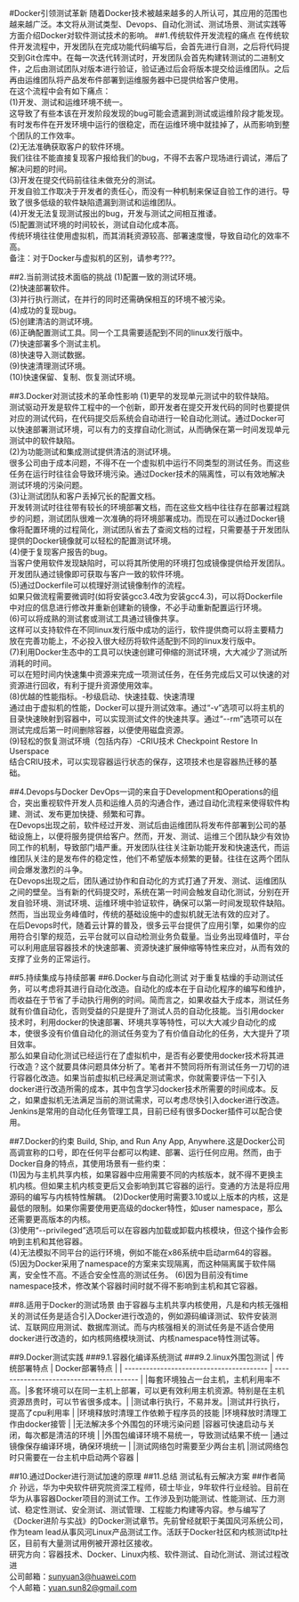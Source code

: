 #Docker引领测试革新
随着Docker技术被越来越多的人所认可，其应用的范围也越来越广泛。本文将从测试类型、Devops、自动化测试、测试场景、测试实践等方面介绍Docker对软件测试技术的影响。
##1.传统软件开发流程的痛点
在传统软件开发流程中，开发团队在完成功能代码编写后，会首先进行自测，之后将代码提交到Git仓库中。在每一次迭代转测试时，开发团队会首先构建转测试的二进制文件，之后由测试团队对版本进行验证，验证通过后会将版本提交给运维团队。之后再由运维团队将产品发布件部署到运维服务器中已提供给客户使用。<br>
在这个流程中会有如下痛点：<br>
(1)开发、测试和运维环境不统一。<br>
这导致了有些本该在开发阶段发现的bug可能会遗漏到测试或运维阶段才能发现。有时发布件在开发环境中运行的很稳定，而在运维环境中就挂掉了，从而影响到整个团队的工作效率。<br>
(2)无法准确获取客户的软件环境。<br>
我们往往不能直接复现客户报给我们的bug，不得不去客户现场进行调试，滞后了解决问题的时间。<br>
(3)开发在提交代码前往往未做充分的测试。<br>
开发自验工作取决于开发者的责任心，而没有一种机制来保证自验工作的进行。导致了很多低级的软件缺陷遗漏到测试和运维团队。<br>
(4)开发无法复现测试报出的bug，开发与测试之间相互推诿。<br>
(5)配置测试环境的时间较长，测试自动化成本高。<br>
传统环境往往使用虚拟机，而其消耗资源较高、部署速度慢，导致自动化的效率不高。<br>
备注：对于Docker与虚拟机的区别，请参考???。

##2.当前测试技术面临的挑战
(1)配置一致的测试环境。<br>
(2)快速部署软件。<br>
(3)并行执行测试，在并行的同时还需确保相互的环境不被污染。<br>
(4)成功的复现bug。<br>
(5)创建清洁的测试环境。<br>
(6)正确配置测试工具。同一个工具需要适配到不同的linux发行版中。<br>
(7)快速部署多个测试主机。<br>
(8)快速导入测试数据。<br>
(9)快速清理测试环境。<br>
(10)快速保留、复制、恢复测试环境。<br>

##3.Docker对测试技术的革命性影响
(1)更早的发现单元测试中的软件缺陷。<br>
测试驱动开发是软件工程中的一个创新，即开发者在提交开发代码的同时也要提供对应的测试代码，在代码提交后系统会自动进行一轮自动化测试。通过Docker可以快速部署测试环境，可以有力的支撑自动化测试，从而确保在第一时间发现单元测试中的软件缺陷。<br>
(2)为功能测试和集成测试提供清洁的测试环境。<br>
很多公司由于成本问题，不得不在一个虚拟机中运行不同类型的测试任务。而这些任务在运行时往往会导致环境污染。通过Docker技术的隔离性，可以有效地解决测试环境的污染问题。<br>
(3)让测试团队和客户丢掉冗长的配置文档。<br>
开发转测试时往往带有较长的环境部署文档，而在这些文档中往往存在部署过程跳步的问题，测试团队很难一次准确的将环境部署成功。而现在可以通过Docker镜像将配置环境的过程简化，测试团队省去了查阅文档的过程，只需要基于开发团队提供的Docker镜像就可以轻松的配置测试环境。<br>
(4)便于复现客户报告的bug。<br>
当客户使用软件发现缺陷时，可以将其所使用的环境打包成镜像提供给开发团队。开发团队通过镜像即可获取与客户一致的软件环境。<br>
(5)通过Dockerfile可以梳理好测试镜像制作的流程。<br>
如果只做流程需要微调时(如将安装gcc3.4改为安装gcc4.3)，可以将Dockerfile中对应的信息进行修改并重新创建新的镜像，不必手动重新配置运行环境。<br>
(6)可以将成熟的测试套或测试工具通过镜像共享。<br>
这样可以支持软件在不同linux发行版中成功的运行，软件提供商可以将主要精力放在完善功能上，不必投入很大经历将软件适配到不同的linux发行版中。<br>
(7)利用Docker生态中的工具可以快速创建可伸缩的测试环境，大大减少了测试所消耗的时间。<br>
可以在短时间内快速集中资源来完成一项测试任务，在任务完成后又可以快速的对资源进行回收，有利于提升资源使用效率。<br>
(8)优越的性能指标。-秒级启动、快速挂载、快速清理<br>
通过由于虚拟机的性能，Docker可以提升测试效率。通过“-v”选项可以将主机的目录快速映射到容器中，可以实现测试文件的快速共享。通过“--rm”选项可以在测试完成后第一时间删除容器，以便使用磁盘资源。<br>
(9)轻松的恢复测试环境（包括内存）-CRIU技术 Checkpoint Restore In Userspace<br>
结合CRIU技术，可以实现容器运行状态的保存，这项技术也是容器热迁移的基础。<br>

##4.Devops与Docker
DevOps一词的来自于Development和Operations的组合，突出重视软件开发人员和运维人员的沟通合作，通过自动化流程来使得软件构建、测试、发布更加快捷、频繁和可靠。<br>
在Devops出现之前，软件经过开发、测试后由运维团队将发布件部署到公司的基础设施上，以便将服务提供给客户。然而，开发、测试、运维三个团队缺少有效协同工作的机制，导致部门墙严重。开发团队往往关注新功能开发和快速迭代，而运维团队关注的是发布件的稳定性，他们不希望版本频繁的更替。往往在这两个团队间会爆发激烈的斗争。<br>
在Devops出现之后，团队通过协作和自动化的方式打通了开发、测试、运维团队之间的壁垒。当有新的代码提交时，系统在第一时间会触发自动化测试，分别在开发自验环境、测试环境、运维环境中验证软件，确保可以第一时间发现软件缺陷。然而，当出现业务峰值时，传统的基础设施中的虚拟机就无法有效的应对了。<br>
在后Devops时代，随着云计算的普及，很多云平台提供了应用引擎，如果你的应用符合引擎的规范，云平台就可以自动检测业务负载量。当业务出现峰值时，平台可以利用底层容器技术的快速部署、资源快速扩展伸缩等特性来应对，从而有效的支撑了业务的正常运行。<br>

##5.持续集成与持续部署
##6.Docker与自动化测试
对于重复枯燥的手动测试任务，可以考虑将其进行自动化改造。自动化的成本在于自动化程序的编写和维护，而收益在于节省了手动执行用例的时间。简而言之，如果收益大于成本，测试任务就有价值自动化，否则受益的只是提升了测试人员的自动化技能。当引用docker技术时，利用docker的快速部署、环境共享等特性，可以大大减少自动化的成本，使很多没有价值自动化的测试任务变为了有价值自动化的任务，大大提升了项目效率。<br>
那么如果自动化测试已经运行在了虚拟机中，是否有必要使用docker技术将其进行改造？这个就要具体问题具体分析了。笔者并不赞同将所有测试任务一刀切的进行容器化改造。如果当前虚拟机已经满足测试需求，你就需要评估一下引入docker进行改造所需的成本，其中包含学习docker技术所需要的时间成本。反之，如果虚拟机无法满足当前的测试需求，可以考虑尽快引入docker进行改造。Jenkins是常用的自动化任务管理工具，目前已经有很多Docker插件可以配合使用。<br>

##7.Docker的约束
Build, Ship, and Run Any App, Anywhere.这是Docker公司高调宣称的口号，即在任何平台都可以构建、部署、运行任何应用。然而，由于Docker自身的特点，其使用场景有一些约束：<br>
(1)因为与主机共享内核，如果容器中应用需要不同的内核版本，就不得不更换主机内核。但如果主机内核变更后又会影响到其它容器的运行。变通的方法是将应用源码的编写与内核特性解耦。
(2)Docker使用时需要3.10或以上版本的内核，这是最低的限制。如果你需要使用更高级的docker特性，如user namespace，那么还需要更高版本的内核。<br>
(3)使用“--privileged”选项后可以在容器内加载或卸载内核模块，但这个操作会影响到主机和其他容器。<br>
(4)无法模拟不同平台的运行环境，例如不能在x86系统中启动arm64的容器。<br>
(5)因为Docker采用了namespace的方案来实现隔离，而这种隔离属于软件隔离，安全性不高。不适合安全性高的测试任务。
(6)因为目前没有time namespace技术，修改某个容器时间时就不得不影响到主机和其它容器。

##8.适用于Docker的测试场景
由于容器与主机共享内核使用，凡是和内核无强相关的测试任务是适合引入Docker进行改造的，例如源码编译测试、软件安装测试、互联网应用测试、数据库测试。而与内核强相关的测试任务是不适合使用docker进行改造的，如内核网络模块测试、内核namespace特性测试等。

##9.Docker测试实践
###9.1.容器化编译系统测试
###9.2.linux外围包测试
| 传统部署特点                                       | Docker部署特点                                       |
| ---------------------------------------- | ---------------------------------------- |
|每套环境独占一台主机，主机利用率不高。|多套环境可以在同一主机上部署，可以更有效利用主机资源。特别是在主机资源昂贵时，可以节省很多成本。|
|测试串行执行，不易并发。|测试并行执行，提高了cpu利用率 |
|环境释放时清理工作依赖于程序员的技能 |环境释放时清理工作由docker接管 |
|无法解决多个外围包的环境污染问题 |容器可快速启动与关闭，每次都是清洁的环境 |
|外围包编译环境不易统一，导致测试结果不统一 |通过镜像保存编译环境，确保环境统一 |
|测试网络包时需要至少两台主机 |测试网络包时只需要在一台主机中启动两个容器 |

##10.通过Docker进行测试加速的原理
##11.总结
测试私有云解决方案
##作者简介
孙远，华为中央软件研究院资深工程师，硕士毕业，9年软件行业经验。目前在华为从事容器Docker项目的测试工作。工作涉及到功能测试、性能测试、压力测试、稳定性测试、安全测试、测试管理、工程能力构建等内容。参与编写了《Docker进阶与实战》的Docker测试章节。先前曾经就职于美国风河系统公司，作为team lead从事风河Linux产品测试工作。活跃于Docker社区和内核测试ltp社区，目前有大量测试用例被开源社区接收。<br>
研究方向：容器技术、Docker、Linux内核、软件测试、自动化测试、测试过程改进<br>
公司邮箱：sunyuan3@huawei.com<br>
个人邮箱：yuan.sun82@gmail.com<br>
